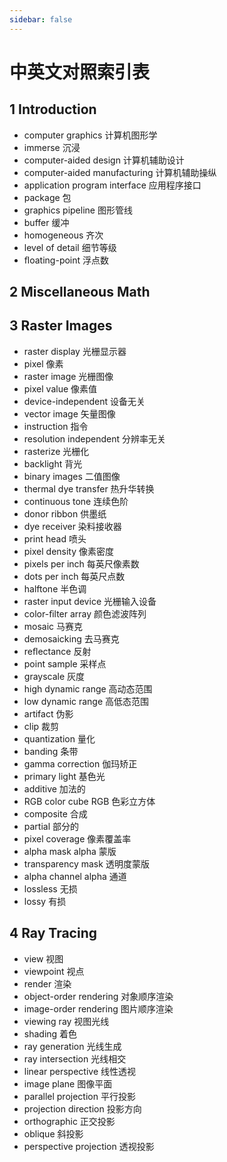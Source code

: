 ```yaml
---
sidebar: false
---
```


# 中英文对照索引表

## 1 Introduction

- computer graphics 计算机图形学
- immerse 沉浸
- computer-aided design 计算机辅助设计
- computer-aided manufacturing 计算机辅助操纵
- application program interface 应用程序接口
- package 包
- graphics pipeline 图形管线
- buffer 缓冲
- homogeneous 齐次
- level of detail 细节等级
- ﬂoating-point 浮点数

## 2 Miscellaneous Math



## 3 Raster Images

- raster display 光栅显示器
- pixel 像素
- raster image 光栅图像
- pixel value 像素值
- device-independent 设备无关
- vector image 矢量图像
- instruction 指令
- resolution independent 分辨率无关
- rasterize 光栅化
- backlight 背光
- binary images 二值图像
- thermal dye transfer 热升华转换
- continuous tone 连续色阶
- donor ribbon 供墨纸
- dye receiver 染料接收器
- print head 喷头
- pixel density 像素密度
- pixels per inch 每英尺像素数
- dots per inch 每英尺点数
- halftone 半色调
- raster input device 光栅输入设备
- color-ﬁlter array 颜色滤波阵列
- mosaic 马赛克
- demosaicking 去马赛克
- reﬂectance 反射
- point sample 采样点
- grayscale 灰度
- high dynamic range 高动态范围
- low dynamic range 高低态范围
- artifact 伪影
- clip 裁剪
- quantization 量化
- banding 条带
- gamma correction 伽玛矫正
- primary light 基色光
- additive 加法的
- RGB color cube RGB 色彩立方体
- composite 合成
- partial 部分的
- pixel coverage 像素覆盖率
- alpha mask alpha 蒙版
- transparency mask 透明度蒙版
- alpha channel alpha 通道
- lossless 无损
- lossy 有损

## 4 Ray Tracing

- view 视图
- viewpoint 视点
- render 渲染
- object-order rendering 对象顺序渲染
- image-order rendering 图片顺序渲染
- viewing ray 视图光线
- shading 着色
- ray generation 光线生成
- ray intersection 光线相交
- linear perspective 线性透视
- image plane 图像平面
- parallel projection 平行投影
- projection direction 投影方向
- orthographic 正交投影
- oblique 斜投影
- perspective projection 透视投影